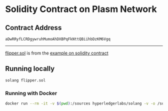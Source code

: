 # Solidity Contract on Plasm Network

## Contract Address

`aDwRRyfLCRDgywruhMumoAhDXBPqFkNttQBiihbDzKM6Vgq`

---

[flipper.sol](flipper.sol) is from the [example on solidity contract](https://github.com/hyperledger-labs/solang/blob/master/examples/flipper.sol)

## Running locally

```sh
solang flipper.sol
```

### Running with Docker

```sh
docker run --rm -it -v $(pwd):/sources hyperledgerlabs/solang -v -o /sources /sources/flipper.sol
```
